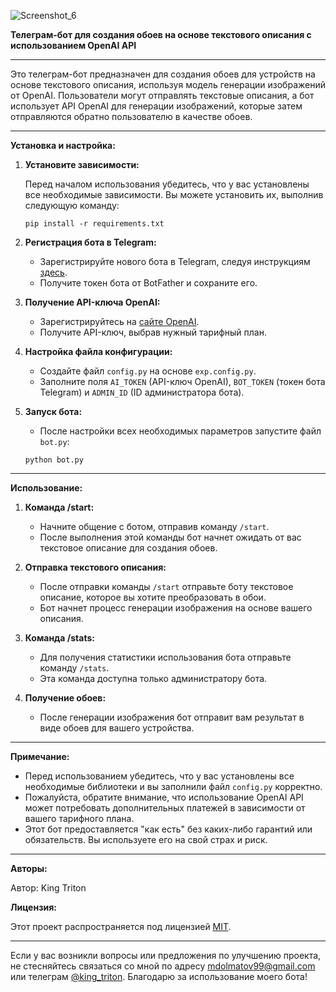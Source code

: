 ![Screenshot_6](https://github.com/king-tri-ton/doWallAIBot/assets/53092931/f010cf7a-0940-4fed-8387-e237ad487f15)

**Телеграм-бот для создания обоев на основе текстового описания с использованием OpenAI API**

---

Это телеграм-бот предназначен для создания обоев для устройств на основе текстового описания, используя модель генерации изображений от OpenAI. Пользователи могут отправлять текстовые описания, а бот использует API OpenAI для генерации изображений, которые затем отправляются обратно пользователю в качестве обоев.

---

**Установка и настройка:**

1. **Установите зависимости:**

   Перед началом использования убедитесь, что у вас установлены все необходимые зависимости. Вы можете установить их, выполнив следующую команду:

   ```
   pip install -r requirements.txt
   ```

2. **Регистрация бота в Telegram:**

   - Зарегистрируйте нового бота в Telegram, следуя инструкциям [здесь](https://core.telegram.org/bots#botfather).
   - Получите токен бота от BotFather и сохраните его.

3. **Получение API-ключа OpenAI:**

   - Зарегистрируйтесь на [сайте OpenAI](https://openai.com/).
   - Получите API-ключ, выбрав нужный тарифный план.

4. **Настройка файла конфигурации:**

   - Создайте файл `config.py` на основе `exp.config.py`.
   - Заполните поля `AI_TOKEN` (API-ключ OpenAI), `BOT_TOKEN` (токен бота Telegram) и `ADMIN_ID` (ID администратора бота).

5. **Запуск бота:**

   - После настройки всех необходимых параметров запустите файл `bot.py`:

   ```
   python bot.py
   ```

---

**Использование:**

1. **Команда /start:**

   - Начните общение с ботом, отправив команду `/start`.
   - После выполнения этой команды бот начнет ожидать от вас текстовое описание для создания обоев.

2. **Отправка текстового описания:**

   - После отправки команды `/start` отправьте боту текстовое описание, которое вы хотите преобразовать в обои.
   - Бот начнет процесс генерации изображения на основе вашего описания.

3. **Команда /stats:**

   - Для получения статистики использования бота отправьте команду `/stats`.
   - Эта команда доступна только администратору бота.

4. **Получение обоев:**

   - После генерации изображения бот отправит вам результат в виде обоев для вашего устройства.

---

**Примечание:**

- Перед использованием убедитесь, что у вас установлены все необходимые библиотеки и вы заполнили файл `config.py` корректно.
- Пожалуйста, обратите внимание, что использование OpenAI API может потребовать дополнительных платежей в зависимости от вашего тарифного плана.
- Этот бот предоставляется "как есть" без каких-либо гарантий или обязательств. Вы используете его на свой страх и риск.

---

**Авторы:**

Автор: King Triton

**Лицензия:**

Этот проект распространяется под лицензией [MIT](https://choosealicense.com/licenses/mit/).

---

Если у вас возникли вопросы или предложения по улучшению проекта, не стесняйтесь связаться со мной по адресу mdolmatov99@gmail.com или телеграм [@king_triton](https://t.me/king_triton). Благодарю за использование моего бота!
